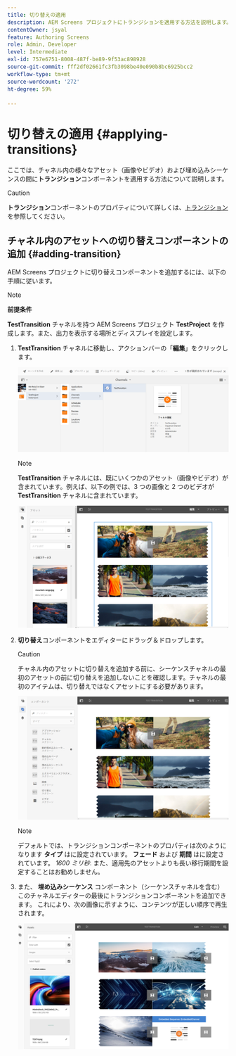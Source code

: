 ```yaml
---
title: 切り替えの適用
description: AEM Screens プロジェクトにトランジションを適用する方法を説明します。
contentOwner: jsyal
feature: Authoring Screens
role: Admin, Developer
level: Intermediate
exl-id: 757e6751-8008-487f-be89-9f53ac898928
source-git-commit: fff2df02661fc3fb3098be40e090b8bc6925bcc2
workflow-type: tm+mt
source-wordcount: '272'
ht-degree: 59%

---
```


# 切り替えの適用 {#applying-transitions}

ここでは、チャネル内の様々なアセット（画像やビデオ）および埋め込みシーケンスの間に&#x200B;**トランジション**&#x200B;コンポーネントを適用する方法について説明します。

>[!CAUTION]
>
>**トランジション**&#x200B;コンポーネントのプロパティについて詳しくは、[トランジション](adding-components-to-a-channel.md#transition)を参照してください。

## チャネル内のアセットへの切り替えコンポーネントの追加 {#adding-transition}

AEM Screens プロジェクトに切り替えコンポーネントを追加するには、以下の手順に従います。

>[!NOTE]
>
>**前提条件**
>
>**TestTransition** チャネルを持つ AEM Screens プロジェクト **TestProject** を作成します。また、出力を表示する場所とディスプレイを設定します。

1. **TestTransition** チャネルに移動し、アクションバーの「**編集**」をクリックします。

   ![image1](assets/transitions1.png)

   >[!NOTE]
   >
   >**TestTransition** チャネルには、既にいくつかのアセット（画像やビデオ）が含まれています。例えば、以下の例では、3 つの画像と 2 つのビデオが **TestTransition** チャネルに含まれています。

   ![image2](assets/transitions2.png)


1. **切り替え**&#x200B;コンポーネントをエディターにドラッグ＆ドロップします。

   >[!CAUTION]
   >
   >チャネル内のアセットに切り替えを追加する前に、シーケンスチャネルの最初のアセットの前に切り替えを追加しないことを確認します。チャネルの最初のアイテムは、切り替えではなくアセットにする必要があります。

   ![image3](assets/transitions3.png)

   >[!NOTE]
   >
   >デフォルトでは、トランジションコンポーネントのプロパティは次のようになります **タイプ** はに設定されています。 **フェード** および **期間** はに設定されています。 *1600 ミリ秒*. また、適用先のアセットよりも長い移行期間を設定することはお勧めしません。

1. また、 **埋め込みシーケンス** コンポーネント（シーケンスチャネルを含む）このチャネルエディターの最後にトランジションコンポーネントを追加できます。 これにより、次の画像に示すように、コンテンツが正しい順序で再生されます。

   ![image3](assets/transitions5.png)
